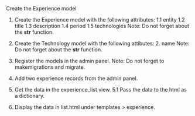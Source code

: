 Create the Experience model 

1. Create the Experience model with the following attributes:
    1.1 entity
    1.2 title
    1.3 description
    1.4 period
    1.5 technologies
    Note: Do not forget about the __str__ function.

2. Create the Technology model with the following attibutes:
    2. name
    Note: Do not forget about the __str__ function.

3. Register the models in the admin panel.
    Note: Do not forget to makemigrations and migrate.

4. Add two experience records from the admin panel.

5. Get the data in the experience_list view.
    5.1 Pass the data to the html as a dictionary. 

6. Display the data in list.html under templates  > experience.